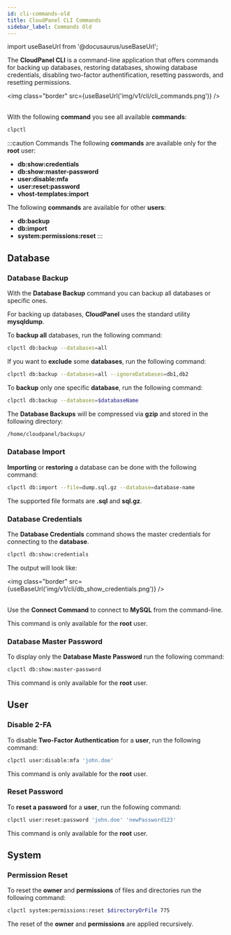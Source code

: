 ```yaml
---
id: cli-commands-old
title: CloudPanel CLI Commands
sidebar_label: Commands Old
---
```


import useBaseUrl from '@docusaurus/useBaseUrl';

The **CloudPanel CLI** is a command-line application that offers commands for backing up databases, restoring databases,
showing database credentials,  disabling two-factor authentification, resetting passwords, and resetting permissions.

<img class="border" src={useBaseUrl('img/v1/cli/cli_commands.png')} /> <br /><br />

With the following **command** you see all available **commands**:

```bash
clpctl
```

:::caution Commands
The following **commands** are available only for the **root** user:

- **db:show:credentials**
- **db:show:master-password**
- **user:disable:mfa**
- **user:reset:password**
- **vhost-templates:import**

The following **commands** are available for other **users**:

- **db:backup**
- **db:import**
- **system:permissions:reset**
:::

## Database

### Database Backup

With the **Database Backup** command you can backup all databases or specific ones.

For backing up databases, **CloudPanel** uses the standard utility **mysqldump**.

To **backup all** databases, run the following command:

```bash
clpctl db:backup --databases=all
```

If you want to **exclude** some **databases**, run the following command:

```bash
clpctl db:backup --databases=all --ignoreDatabases=db1,db2
```

To **backup** only one specific **database**, run the following command:

```bash
clpctl db:backup --databases=$databaseName
```

The **Database Backups** will be compressed via **gzip** and stored in the following directory:

```bash
/home/cloudpanel/backups/
```

### Database Import

**Importing** or **restoring** a database can be done with the following command:

```bash
clpctl db:import --file=dump.sql.gz --database=database-name
```

The supported file formats are **.sql** and **sql.gz**. 

### Database Credentials

The **Database Credentials** command shows the master credentials for connecting to the **database**.

```bash
clpctl db:show:credentials
```

The output will look like:

<img class="border" src={useBaseUrl('img/v1/cli/db_show_credentials.png')} /> <br /><br />

Use the **Connect Command** to connect to **MySQL** from the command-line.

This command is only available for the **root** user.

### Database Master Password

To display only the **Database Maste Password** run the following command:

```bash
clpctl db:show:master-password
```

This command is only available for the **root** user.

## User

### Disable 2-FA

To disable **Two-Factor Authentication** for a **user**, run the following command:

```bash
clpctl user:disable:mfa 'john.doe'
```

This command is only available for the **root** user.

### Reset Password

To **reset a password** for a **user**, run the following command:

```bash
clpctl user:reset:password 'john.doe' 'newPassword123'
```

This command is only available for the **root** user.

## System

### Permission Reset

To reset the **owner** and **permissions** of files and directories run the following command:

```bash
clpctl system:permissions:reset $directoryOrFile 775
```

The reset of the **owner** and **permissions** are applied recursively.